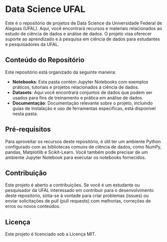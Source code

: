 # Data Science UFAL

Este é o repositório de projetos de Data Science da Universidade Federal de Alagoas (UFAL). Aqui, você encontrará recursos e materiais relacionados ao estudo de ciência de dados e análise de dados. O projeto visa oferecer suporte ao aprendizado e à pesquisa em ciência de dados para estudantes e pesquisadores da UFAL.

## Conteúdo do Repositório

Este repositório está organizado da seguinte maneira:

- **Notebooks**: Esta pasta contém Jupyter Notebooks com exemplos práticos, tutoriais e projetos relacionados à ciência de dados.
- **Datasets**: Aqui você encontrará conjuntos de dados que podem ser usados para fins de treinamento e prática em análise de dados.
- **Documentação**: Documentação relevante sobre o projeto, incluindo guias de instalação e uso de ferramentas específicas, está disponível nesta pasta.

## Pré-requisitos

Para aproveitar os recursos deste repositório, é útil ter um ambiente Python configurado com as bibliotecas comuns de ciência de dados, como NumPy, pandas, Matplotlib e Scikit-Learn. Você também pode precisar de um ambiente Jupyter Notebook para executar os notebooks fornecidos.

## Contribuição
Este projeto é aberto a contribuições. Se você é um estudante ou pesquisador da UFAL interessado em contribuir para o desenvolvimento deste repositório, sinta-se à vontade para criar problemas (issues) ou enviar solicitações de pull (pull requests) com melhorias, correções de erros ou novos conteúdos.

## Licença
Este projeto é licenciado sob a Licença MIT.
